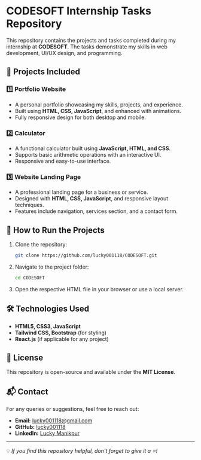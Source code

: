 # CODESOFT Internship Tasks Repository

This repository contains the projects and tasks completed during my internship at **CODESOFT**. The tasks demonstrate my skills in web development, UI/UX design, and programming. 

## 📌 Projects Included

### 1️⃣ **Portfolio Website**
- A personal portfolio showcasing my skills, projects, and experience.
- Built using **HTML, CSS, JavaScript**, and enhanced with animations.
- Fully responsive design for both desktop and mobile.

### 2️⃣ **Calculator**
- A functional calculator built using **JavaScript, HTML, and CSS**.
- Supports basic arithmetic operations with an interactive UI.
- Responsive and easy-to-use interface.

### 3️⃣ **Website Landing Page**
- A professional landing page for a business or service.
- Designed with **HTML, CSS, JavaScript**, and responsive layout techniques.
- Features include navigation, services section, and a contact form.

## 🚀 How to Run the Projects
1. Clone the repository:
   ```bash
   git clone https://github.com/lucky001118/CODESOFT.git
   ```
2. Navigate to the project folder:
   ```bash
   cd CODESOFT
   ```
3. Open the respective HTML file in your browser or use a local server.

## 🛠️ Technologies Used
- **HTML5, CSS3, JavaScript**
- **Tailwind CSS, Bootstrap** (for styling)
- **React.js** (if applicable for any project)

## 📜 License
This repository is open-source and available under the **MIT License**.

## 📬 Contact
For any queries or suggestions, feel free to reach out:
- **Email:** lucky001118@gmail.com
- **GitHub:** [lucky001118](https://github.com/lucky001118)
- **LinkedIn:** [Lucky Manikpur](https://www.linkedin.com/in/lucky-manikpur)

---
💡 *If you find this repository helpful, don't forget to give it a ⭐!*
